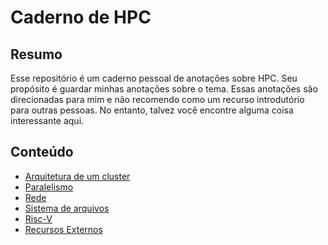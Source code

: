 # Caderno de HPC

## Resumo

Esse repositório é um caderno pessoal de anotações sobre HPC.
Seu propósito é guardar minhas anotações sobre o tema.
Essas anotações são direcionadas para mim e não recomendo como um recurso introdutório para outras pessoas.
No entanto, talvez você encontre alguma coisa interessante aqui.


## Conteúdo
* [Arquitetura de um cluster](arch/arch.md)
* [Paralelismo](paralelo/paralelo.md)
* [Rede](rede/rede.md)
* [Sistema de arquivos](fs/fs.md)
* [Risc-V](riscv/riscv.md)
* [Recursos Externos](externo/externo.md)
